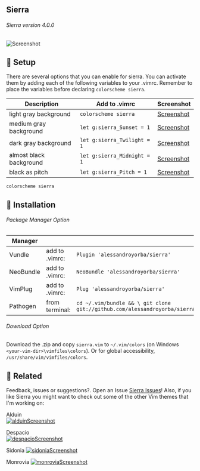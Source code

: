 Sierra
------
###### Sierra version 4.0.0
![Screenshot](https://cloud.githubusercontent.com/assets/11221489/22623064/a2b658d2-eb02-11e6-90a5-143d52c1e837.png)


:rocket: Setup
---------------
There are several options that you can enable for sierra. You can activate them by adding each of the following variables to your .vimrc. Remember to place the variables before declaring `colorscheme sierra`.

| Description                        | Add to .vimrc                            | Screenshot                                                                |
|------------------------------------|------------------------------------------|---------------------------------------------------------------------------|
| light gray background              | `colorscheme sierra`                     | [Screenshot](https://cloud.githubusercontent.com/assets/11221489/21464772/1a31fa2a-c93d-11e6-91c5-94dd23bfb4fe.png)|
| medium gray background             | `let g:sierra_Sunset = 1`                | [Screenshot](https://cloud.githubusercontent.com/assets/11221489/21464774/210b5f9e-c93d-11e6-8c22-7b265c39724d.png)|
| dark  gray background              | `let g:sierra_Twilight = 1`              | [Screenshot](https://cloud.githubusercontent.com/assets/11221489/21464777/352b41e2-c93d-11e6-90be-0f6ca1a0038e.png)|
| almost black background            | `let g:sierra_Midnight = 1`              | [Screenshot](https://cloud.githubusercontent.com/assets/11221489/21464780/3ce0cff6-c93d-11e6-8835-1d312f75efde.png)|
| black as pitch                     | `let g:sierra_Pitch = 1`                 | [Screenshot](https://cloud.githubusercontent.com/assets/11221489/21464782/48c28198-c93d-11e6-953f-3d96bf56ed80.png)|

```VimL
colorscheme sierra
```

:open_file_folder: Installation
---------------

###### Package Manager Option
| Manager          |                 |                                                                           |
|------------------|-----------------|---------------------------------------------------------------------------|
| Vundle           | add to .vimrc:  | `Plugin 'alessandroyorba/sierra'`                                         |
| NeoBundle        | add to .vimrc:  | `NeoBundle 'alessandroyorba/sierra'`                                      |
| VimPlug          | add to .vimrc:  | `Plug 'alessandroyorba/sierra'`                                           |
| Pathogen         | from terminal:  | `cd ~/.vim/bundle && \ git clone git://github.com/alessandroyorba/sierra` |

###### Download Option
Download the .zip and copy `sierra.vim` to `~/.vim/colors` (on Windows `<your-vim-dir>\vimfiles\colors`). Or for global accessibility, `/usr/share/vim/vimfiles/colors`.


:octopus: Related
-------
Feedback, issues or suggestions?. Open an Issue [Sierra Issues](https://github.com/AlessandroYorba/Sierra/issues)! Also, if you like Sierra you might want to check out some of the other Vim themes that I'm working on:

Alduin  
[![alduinScreenshot](https://cloud.githubusercontent.com/assets/11221489/22623051/65f8a6d4-eb02-11e6-9fb4-9145ccb3e0fd.png)](https://github.com/AlessandroYorba/Alduin) 

Despacio    
[![despacioScreenshot](https://cloud.githubusercontent.com/assets/11221489/22623053/75f7de88-eb02-11e6-8734-013212fdbd39.png)](https://github.com/AlessandroYorba/Despacio)

Sidonia
[![sidoniaScreenshot](https://cloud.githubusercontent.com/assets/11221489/22623063/95879450-eb02-11e6-9a19-5ae5355cd66f.png)](https://github.com/AlessandroYorba/Sidonia)

Monrovia
[![monroviaScreenshot](https://cloud.githubusercontent.com/assets/11221489/22623056/83c92602-eb02-11e6-841d-c2567eed134d.png)](https://github.com/AlessandroYorba/Monrovia)
